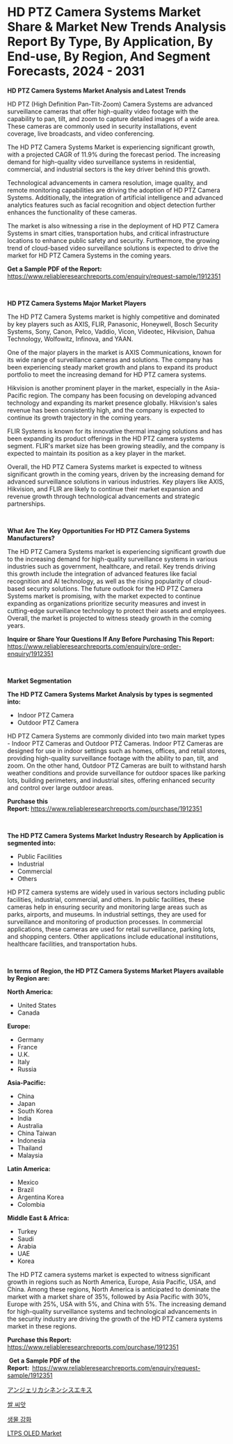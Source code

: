 <p><h1>HD PTZ Camera Systems Market Share & Market New Trends Analysis Report By Type, By Application, By End-use, By Region, And Segment Forecasts, 2024 - 2031</h1></p><p><strong>HD PTZ Camera Systems Market Analysis and Latest Trends</strong></p>
<p><p>HD PTZ (High Definition Pan-Tilt-Zoom) Camera Systems are advanced surveillance cameras that offer high-quality video footage with the capability to pan, tilt, and zoom to capture detailed images of a wide area. These cameras are commonly used in security installations, event coverage, live broadcasts, and video conferencing.</p><p>The HD PTZ Camera Systems Market is experiencing significant growth, with a projected CAGR of 11.9% during the forecast period. The increasing demand for high-quality video surveillance systems in residential, commercial, and industrial sectors is the key driver behind this growth.</p><p>Technological advancements in camera resolution, image quality, and remote monitoring capabilities are driving the adoption of HD PTZ Camera Systems. Additionally, the integration of artificial intelligence and advanced analytics features such as facial recognition and object detection further enhances the functionality of these cameras.</p><p>The market is also witnessing a rise in the deployment of HD PTZ Camera Systems in smart cities, transportation hubs, and critical infrastructure locations to enhance public safety and security. Furthermore, the growing trend of cloud-based video surveillance solutions is expected to drive the market for HD PTZ Camera Systems in the coming years.</p></p>
<p><strong>Get a Sample PDF of the Report:&nbsp;</strong> <a href="https://www.reliableresearchreports.com/enquiry/request-sample/1912351">https://www.reliableresearchreports.com/enquiry/request-sample/1912351</a></p>
<p>&nbsp;</p>
<p><strong>HD PTZ Camera Systems Major Market Players</strong></p>
<p><p>The HD PTZ Camera Systems market is highly competitive and dominated by key players such as AXIS, FLIR, Panasonic, Honeywell, Bosch Security Systems, Sony, Canon, Pelco, Vaddio, Vicon, Videotec, Hikvision, Dahua Technology, Wolfowitz, Infinova, and YAAN. </p><p>One of the major players in the market is AXIS Communications, known for its wide range of surveillance cameras and solutions. The company has been experiencing steady market growth and plans to expand its product portfolio to meet the increasing demand for HD PTZ camera systems.</p><p>Hikvision is another prominent player in the market, especially in the Asia-Pacific region. The company has been focusing on developing advanced technology and expanding its market presence globally. Hikvision's sales revenue has been consistently high, and the company is expected to continue its growth trajectory in the coming years.</p><p>FLIR Systems is known for its innovative thermal imaging solutions and has been expanding its product offerings in the HD PTZ camera systems segment. FLIR's market size has been growing steadily, and the company is expected to maintain its position as a key player in the market.</p><p>Overall, the HD PTZ Camera Systems market is expected to witness significant growth in the coming years, driven by the increasing demand for advanced surveillance solutions in various industries. Key players like AXIS, Hikvision, and FLIR are likely to continue their market expansion and revenue growth through technological advancements and strategic partnerships.</p></p>
<p>&nbsp;</p>
<p><strong>What Are The Key Opportunities For HD PTZ Camera Systems Manufacturers?</strong></p>
<p><p>The HD PTZ Camera Systems market is experiencing significant growth due to the increasing demand for high-quality surveillance systems in various industries such as government, healthcare, and retail. Key trends driving this growth include the integration of advanced features like facial recognition and AI technology, as well as the rising popularity of cloud-based security solutions. The future outlook for the HD PTZ Camera Systems market is promising, with the market expected to continue expanding as organizations prioritize security measures and invest in cutting-edge surveillance technology to protect their assets and employees. Overall, the market is projected to witness steady growth in the coming years.</p></p>
<p><strong>Inquire or Share Your Questions If Any Before Purchasing This Report:</strong> <a href="https://www.reliableresearchreports.com/enquiry/pre-order-enquiry/1912351">https://www.reliableresearchreports.com/enquiry/pre-order-enquiry/1912351</a></p>
<p>&nbsp;</p>
<p><strong>Market Segmentation</strong></p>
<p><strong>The HD PTZ Camera Systems Market Analysis by types is segmented into:</strong></p>
<p><ul><li>Indoor PTZ Camera</li><li>Outdoor PTZ Camera</li></ul></p>
<p><p>HD PTZ Camera Systems are commonly divided into two main market types - Indoor PTZ Cameras and Outdoor PTZ Cameras. Indoor PTZ Cameras are designed for use in indoor settings such as homes, offices, and retail stores, providing high-quality surveillance footage with the ability to pan, tilt, and zoom. On the other hand, Outdoor PTZ Cameras are built to withstand harsh weather conditions and provide surveillance for outdoor spaces like parking lots, building perimeters, and industrial sites, offering enhanced security and control over large outdoor areas.</p></p>
<p><strong>Purchase this Report:&nbsp;</strong><a href="https://www.reliableresearchreports.com/purchase/1912351">https://www.reliableresearchreports.com/purchase/1912351</a></p>
<p>&nbsp;</p>
<p><strong>The HD PTZ Camera Systems Market Industry Research by Application is segmented into:</strong></p>
<p><ul><li>Public Facilities</li><li>Industrial</li><li>Commercial</li><li>Others</li></ul></p>
<p><p>HD PTZ camera systems are widely used in various sectors including public facilities, industrial, commercial, and others. In public facilities, these cameras help in ensuring security and monitoring large areas such as parks, airports, and museums. In industrial settings, they are used for surveillance and monitoring of production processes. In commercial applications, these cameras are used for retail surveillance, parking lots, and shopping centers. Other applications include educational institutions, healthcare facilities, and transportation hubs.</p></p>
<p>&nbsp;</p>
<p><strong>In terms of Region, the HD PTZ Camera Systems Market Players available by Region are:</strong></p>
<p>
    <p> <strong> North America: </strong>
        <ul>
            <li>United States</li>
            <li>Canada</li>
        </ul>
        </p> 
    <p> <strong> Europe: </strong>
        <ul>
            <li>Germany</li>
            <li>France</li>
            <li>U.K.</li>
            <li>Italy</li>
            <li>Russia</li>
        </ul>
        </p> 
    <p> <strong> Asia-Pacific: </strong>
        <ul>
            <li>China</li>
            <li>Japan</li>
            <li>South Korea</li>
            <li>India</li>
            <li>Australia</li>
            <li>China Taiwan</li>
            <li>Indonesia</li>
            <li>Thailand</li>
            <li>Malaysia</li>
        </ul>
        </p> 
    <p> <strong> Latin America: </strong>
        <ul>
            <li>Mexico</li>
            <li>Brazil</li>
            <li>Argentina Korea</li>
            <li>Colombia</li>
        </ul>
        </p> 
    <p> <strong> Middle East & Africa: </strong>
        <ul>
            <li>Turkey</li>
            <li>Saudi</li>
            <li>Arabia</li>
            <li>UAE</li>
            <li>Korea</li>
        </ul>
    </p>
    </p>
<p><p>The HD PTZ camera systems market is expected to witness significant growth in regions such as North America, Europe, Asia Pacific, USA, and China. Among these regions, North America is anticipated to dominate the market with a market share of 35%, followed by Asia Pacific with 30%, Europe with 25%, USA with 5%, and China with 5%. The increasing demand for high-quality surveillance systems and technological advancements in the security industry are driving the growth of the HD PTZ camera systems market in these regions.</p></p>
<p><strong>Purchase this Report: </strong><a href="https://www.reliableresearchreports.com/purchase/1912351">https://www.reliableresearchreports.com/purchase/1912351</a></p>
<p>&nbsp;<strong>Get a Sample PDF of the Report:&nbsp;&nbsp;</strong><a href="https://www.reliableresearchreports.com/enquiry/request-sample/1912351">https://www.reliableresearchreports.com/enquiry/request-sample/1912351</a></p>
<p><strong></strong></p>
<p><p><a href="https://github.com/ReyesKohler20231/Market-Research-Report-List-1/blob/main/947267411857.md">アンジェリカシネンシスエキス</a></p><p><a href="https://github.com/sammyUltyylrich9067856/Market-Research-Report-List-1/blob/main/802240111030.md">쌀 씨앗</a></p><p><a href="https://github.com/Elenrrera7685/Market-Research-Report-List-1/blob/main/330250511029.md">생물 강화</a></p><p><a href="https://github.com/Whitneyboyettebo9kiw7yr13/Market-Research-Report-List-1/blob/main/ltps-oled-market.md">LTPS OLED Market</a></p></p>